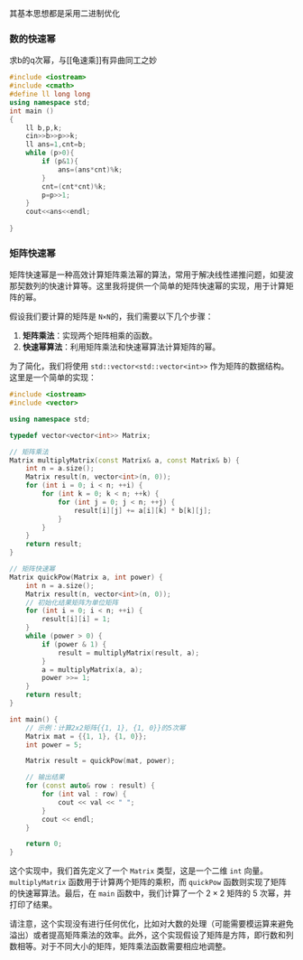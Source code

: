 其基本思想都是采用二进制优化
### 数的快速幂
求b的q次幂，与[[龟速乘]]有异曲同工之妙
```cpp
#include <iostream>
#include <cmath>
#define ll long long 
using namespace std;
int main ()
{
	ll b,p,k;
	cin>>b>>p>>k;
	ll ans=1,cnt=b;
	while (p>0){
		if (p&1){
			ans=(ans*cnt)%k;
		}
		cnt=(cnt*cnt)%k;
		p=p>>1;
	}
	cout<<ans<<endl;
	
}
```

### 矩阵快速幂
矩阵快速幂是一种高效计算矩阵乘法幂的算法，常用于解决线性递推问题，如斐波那契数列的快速计算等。这里我将提供一个简单的矩阵快速幂的实现，用于计算矩阵的幂。

假设我们要计算的矩阵是 `N×N`的，我们需要以下几个步骤：

1. **矩阵乘法**：实现两个矩阵相乘的函数。
2. **快速幂算法**：利用矩阵乘法和快速幂算法计算矩阵的幂。

为了简化，我们将使用 `std::vector<std::vector<int>>` 作为矩阵的数据结构。这里是一个简单的实现：
```cpp
#include <iostream>
#include <vector>

using namespace std;

typedef vector<vector<int>> Matrix;

// 矩阵乘法
Matrix multiplyMatrix(const Matrix& a, const Matrix& b) {
    int n = a.size();
    Matrix result(n, vector<int>(n, 0));
    for (int i = 0; i < n; ++i) {
        for (int k = 0; k < n; ++k) {
            for (int j = 0; j < n; ++j) {
                result[i][j] += a[i][k] * b[k][j];
            }
        }
    }
    return result;
}

// 矩阵快速幂
Matrix quickPow(Matrix a, int power) {
    int n = a.size();
    Matrix result(n, vector<int>(n, 0));
    // 初始化结果矩阵为单位矩阵
    for (int i = 0; i < n; ++i) {
        result[i][i] = 1;
    }
    while (power > 0) {
        if (power & 1) {
            result = multiplyMatrix(result, a);
        }
        a = multiplyMatrix(a, a);
        power >>= 1;
    }
    return result;
}

int main() {
    // 示例：计算2x2矩阵{{1, 1}, {1, 0}}的5次幂
    Matrix mat = {{1, 1}, {1, 0}};
    int power = 5;

    Matrix result = quickPow(mat, power);

    // 输出结果
    for (const auto& row : result) {
        for (int val : row) {
            cout << val << " ";
        }
        cout << endl;
    }

    return 0;
}

```
这个实现中，我们首先定义了一个 `Matrix` 类型，这是一个二维 `int` 向量。`multiplyMatrix` 函数用于计算两个矩阵的乘积，而 `quickPow` 函数则实现了矩阵的快速幂算法。最后，在 `main` 函数中，我们计算了一个 $2 \times 2$ 矩阵的 5 次幂，并打印了结果。

请注意，这个实现没有进行任何优化，比如对大数的处理（可能需要模运算来避免溢出）或者提高矩阵乘法的效率。此外，这个实现假设了矩阵是方阵，即行数和列数相等。对于不同大小的矩阵，矩阵乘法函数需要相应地调整。
